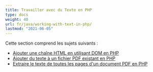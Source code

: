 ```yaml
---
title: Travailler avec du Texte en PHP
type: docs
weight: 40
url: fr/java/working-with-text-in-php/
lastmod: "2021-06-05"
---
```


Cette section comprend les sujets suivants :

- [Ajouter une chaîne HTML en utilisant DOM en PHP](/pdf/java/add-html-string-using-dom-in-php/)
- [Ajouter du texte à un fichier PDF existant en PHP](/pdf/java/add-text-to-an-existing-pdf-file-in-php/)
- [Extraire le texte de toutes les pages d'un document PDF en PHP](/pdf/java/extract-text-from-all-the-pages-of-a-pdf-document-in-php/)